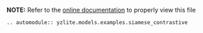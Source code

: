 __NOTE:__ Refer to the [online documentation](https://github.com/chenxingqiang/yzlite) to properly view this file

```{eval-rst}
.. automodule:: yzlite.models.examples.siamese_contrastive
```
